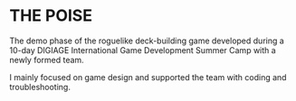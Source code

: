 # THE POISE
The demo phase of the roguelike deck-building game developed during a 10-day DIGIAGE International Game Development Summer Camp with a newly formed team. 

I mainly focused on game design and supported the team with coding and troubleshooting.
